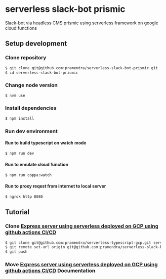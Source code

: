 # serverless slack-bot prismic

Slack-bot via headless CMS prismic using serverless framework on google cloud functions

## Setup development

### Clone repository

```bash
$ git clone git@github.com:pramendra/serverless-slack-bot-prismic.git
$ cd serverless-slack-bot-prismic
```

### Change node version

```bash
$ nvm use
```

### Install dependencies

```bash
$ npm install
```

### Run dev environment

#### Run to build typescript on watch mode

```bash
$ npm run dev
```

#### Run to emulate cloud function

```bash
$ npm run coppa:watch
```

#### Run to proxy reqest from internet to local server

```bash
$ ngrok http 8080
```

## Tutorial

### Clone [Express server using serverless deployed on GCP using github actions CI/CD](https://github.com/pramendra/serverless-typescript-gcp)

```bash
$ git clone git@github.com:pramendra/serverless-typescript-gcp.git serverless-slack-bot-prismic
$ git remote set-url origin git@github.com:pramendra/serverless-slack-bot-prismic.git
$ git push
```

### Move [Express server using serverless deployed on GCP using github actions CI/CD](docs/TUTORIAL.md) Documentation

